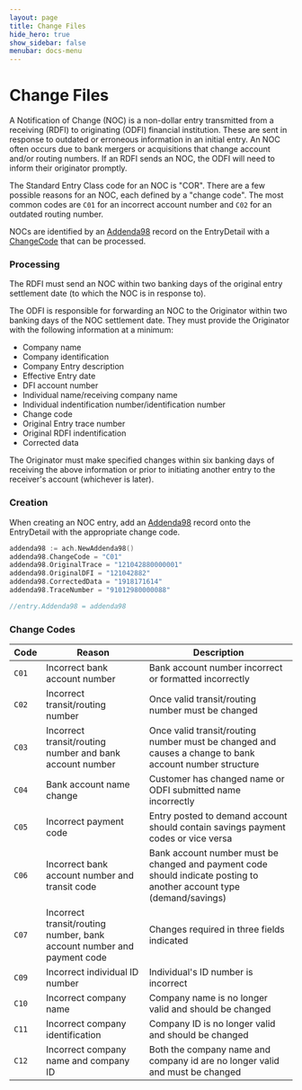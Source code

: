 ```yaml
---
layout: page
title: Change Files
hide_hero: true
show_sidebar: false
menubar: docs-menu
---
```


# Change Files

A Notification of Change (NOC) is a non-dollar entry transmitted from a receiving (RDFI) to originating (ODFI) financial institution. These are sent in response to outdated or erroneous information in an initial entry. An NOC often occurs due to bank mergers or acquisitions that change account and/or routing numbers. If an RDFI sends an NOC, the ODFI will need to inform their originator promptly.

The Standard Entry Class code for an NOC is "COR". There are a few possible reasons for an NOC, each defined by a "change code". The most common codes are `C01` for an incorrect account number and `C02` for an outdated routing number.

NOCs are identified by an [Addenda98](https://pkg.go.dev/github.com/moov-io/ach?tab=doc#Addenda98) record on the EntryDetail with a [ChangeCode](https://pkg.go.dev/github.com/moov-io/ach?tab=doc#ChangeCode) that can be processed.

### Processing

The RDFI must send an NOC within two banking days of the original entry settlement date (to which the NOC is in response to).

The ODFI is responsible for forwarding an NOC to the Originator within two banking days of the NOC settlement date. They must provide the Originator with the following information at a minimum:

- Company name
- Company identification
- Company Entry description
- Effective Entry date
- DFI account number
- Individual name/receiving company name
- Individual indentification number/identification number
- Change code
- Original Entry trace number
- Original RDFI indentification
- Corrected data

The Originator must make specified changes within six banking days of receiving the above information or prior to initiating another entry to the receiver's account (whichever is later).

### Creation

When creating an NOC entry, add an [Addenda98](https://pkg.go.dev/github.com/moov-io/ach?tab=doc#Addenda98) record onto the EntryDetail with the appropriate change code.

```go
addenda98 := ach.NewAddenda98()
addenda98.ChangeCode = "C01"
addenda98.OriginalTrace = "121042880000001"
addenda98.OriginalDFI = "121042882"
addenda98.CorrectedData = "1918171614"
addenda98.TraceNumber = "91012980000088"

//entry.Addenda98 = addenda98
```

### Change Codes

| Code | Reason | Description |
|----|-----|------|
| `C01` | Incorrect bank account number | Bank account number incorrect or formatted incorrectly |
| `C02` | Incorrect transit/routing number | Once valid transit/routing number must be changed |
| `C03` | Incorrect transit/routing number and bank account number | Once valid transit/routing number must be changed and causes a change to bank account number structure |
| `C04` | Bank account name change | Customer has changed name or ODFI submitted name incorrectly |
| `C05` | Incorrect payment code | Entry posted to demand account should contain savings payment codes or vice versa |
| `C06` | Incorrect bank account number and transit code | Bank account number must be changed and payment code should indicate posting to another account type (demand/savings) |
| `C07` | Incorrect transit/routing number, bank account number and payment code | Changes required in three fields indicated |
| `C09` | Incorrect individual ID number | Individual's ID number is incorrect |
| `C10` | Incorrect company name | Company name is no longer valid and should be changed |
| `C11` | Incorrect company identification | Company ID is no longer valid and should be changed |
| `C12` | Incorrect company name and company ID | Both the company name and company id are no longer valid and must be changed |
